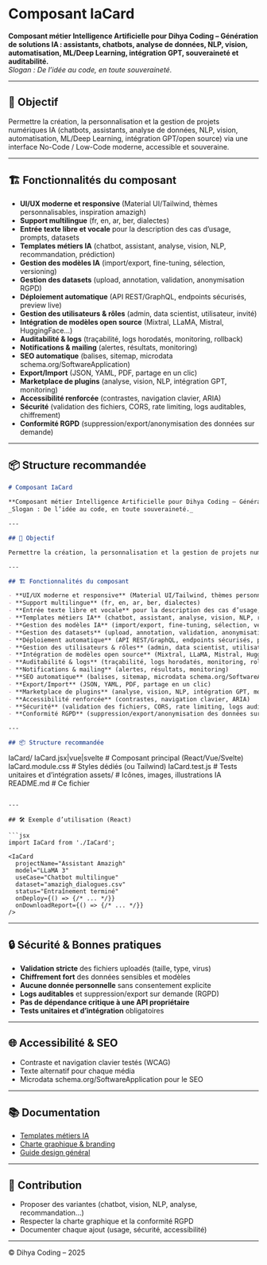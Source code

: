 # Composant IaCard

**Composant métier Intelligence Artificielle pour Dihya Coding – Génération de solutions IA : assistants, chatbots, analyse de données, NLP, vision, automatisation, ML/Deep Learning, intégration GPT, souveraineté et auditabilité.**  
_Slogan : De l’idée au code, en toute souveraineté._

---

## 🎯 Objectif

Permettre la création, la personnalisation et la gestion de projets numériques IA (chatbots, assistants, analyse de données, NLP, vision, automatisation, ML/Deep Learning, intégration GPT/open source) via une interface No-Code / Low-Code moderne, accessible et souveraine.

---

## 🏗️ Fonctionnalités du composant

- **UI/UX moderne et responsive** (Material UI/Tailwind, thèmes personnalisables, inspiration amazigh)
- **Support multilingue** (fr, en, ar, ber, dialectes)
- **Entrée texte libre et vocale** pour la description des cas d’usage, prompts, datasets
- **Templates métiers IA** (chatbot, assistant, analyse, vision, NLP, recommandation, prédiction)
- **Gestion des modèles IA** (import/export, fine-tuning, sélection, versioning)
- **Gestion des datasets** (upload, annotation, validation, anonymisation RGPD)
- **Déploiement automatique** (API REST/GraphQL, endpoints sécurisés, preview live)
- **Gestion des utilisateurs & rôles** (admin, data scientist, utilisateur, invité)
- **Intégration de modèles open source** (Mixtral, LLaMA, Mistral, HuggingFace…)
- **Auditabilité & logs** (traçabilité, logs horodatés, monitoring, rollback)
- **Notifications & mailing** (alertes, résultats, monitoring)
- **SEO automatique** (balises, sitemap, microdata schema.org/SoftwareApplication)
- **Export/Import** (JSON, YAML, PDF, partage en un clic)
- **Marketplace de plugins** (analyse, vision, NLP, intégration GPT, monitoring)
- **Accessibilité renforcée** (contrastes, navigation clavier, ARIA)
- **Sécurité** (validation des fichiers, CORS, rate limiting, logs auditables, chiffrement)
- **Conformité RGPD** (suppression/export/anonymisation des données sur demande)

---

## 📦 Structure recommandée
```markdown
# Composant IaCard

**Composant métier Intelligence Artificielle pour Dihya Coding – Génération de solutions IA : assistants, chatbots, analyse de données, NLP, vision, automatisation, ML/Deep Learning, intégration GPT, souveraineté et auditabilité.**  
_Slogan : De l’idée au code, en toute souveraineté._

---

## 🎯 Objectif

Permettre la création, la personnalisation et la gestion de projets numériques IA (chatbots, assistants, analyse de données, NLP, vision, automatisation, ML/Deep Learning, intégration GPT/open source) via une interface No-Code / Low-Code moderne, accessible et souveraine.

---

## 🏗️ Fonctionnalités du composant

- **UI/UX moderne et responsive** (Material UI/Tailwind, thèmes personnalisables, inspiration amazigh)
- **Support multilingue** (fr, en, ar, ber, dialectes)
- **Entrée texte libre et vocale** pour la description des cas d’usage, prompts, datasets
- **Templates métiers IA** (chatbot, assistant, analyse, vision, NLP, recommandation, prédiction)
- **Gestion des modèles IA** (import/export, fine-tuning, sélection, versioning)
- **Gestion des datasets** (upload, annotation, validation, anonymisation RGPD)
- **Déploiement automatique** (API REST/GraphQL, endpoints sécurisés, preview live)
- **Gestion des utilisateurs & rôles** (admin, data scientist, utilisateur, invité)
- **Intégration de modèles open source** (Mixtral, LLaMA, Mistral, HuggingFace…)
- **Auditabilité & logs** (traçabilité, logs horodatés, monitoring, rollback)
- **Notifications & mailing** (alertes, résultats, monitoring)
- **SEO automatique** (balises, sitemap, microdata schema.org/SoftwareApplication)
- **Export/Import** (JSON, YAML, PDF, partage en un clic)
- **Marketplace de plugins** (analyse, vision, NLP, intégration GPT, monitoring)
- **Accessibilité renforcée** (contrastes, navigation clavier, ARIA)
- **Sécurité** (validation des fichiers, CORS, rate limiting, logs auditables, chiffrement)
- **Conformité RGPD** (suppression/export/anonymisation des données sur demande)

---

## 📦 Structure recommandée

```
IaCard/
  IaCard.jsx|vue|svelte      # Composant principal (React/Vue/Svelte)
  IaCard.module.css          # Styles dédiés (ou Tailwind)
  IaCard.test.js             # Tests unitaires et d’intégration
  assets/                    # Icônes, images, illustrations IA
  README.md                  # Ce fichier
```

---

## 🛠️ Exemple d’utilisation (React)

```jsx
import IaCard from './IaCard';

<IaCard
  projectName="Assistant Amazigh"
  model="LLaMA 3"
  useCase="Chatbot multilingue"
  dataset="amazigh_dialogues.csv"
  status="Entraînement terminé"
  onDeploy={() => {/* ... */}}
  onDownloadReport={() => {/* ... */}}
/>
```

---

## 🔒 Sécurité & Bonnes pratiques

- **Validation stricte** des fichiers uploadés (taille, type, virus)
- **Chiffrement fort** des données sensibles et modèles
- **Aucune donnée personnelle** sans consentement explicite
- **Logs auditables** et suppression/export sur demande (RGPD)
- **Pas de dépendance critique à une API propriétaire**
- **Tests unitaires et d’intégration** obligatoires

---

## 🌐 Accessibilité & SEO

- Contraste et navigation clavier testés (WCAG)
- Texte alternatif pour chaque média
- Microdata schema.org/SoftwareApplication pour le SEO

---

## 📚 Documentation

- [Templates métiers IA](../../../docs/contribution/templates/README.md)
- [Charte graphique & branding](../../../branding/README.md)
- [Guide design général](../../../design/README.md)

---

## 🤝 Contribution

- Proposer des variantes (chatbot, vision, NLP, analyse, recommandation…)
- Respecter la charte graphique et la conformité RGPD
- Documenter chaque ajout (usage, sécurité, accessibilité)

---

© Dihya Coding – 2025
```